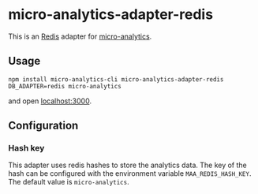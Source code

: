 # micro-analytics-adapter-redis

This is an [Redis][] adapter for [micro-analytics][].

## Usage

```
npm install micro-analytics-cli micro-analytics-adapter-redis
DB_ADAPTER=redis micro-analytics
```

and open [localhost:3000](https://localhost:3000).

[Redis]: https://redis.io
[micro-analytics]: https://github.com/micro-analytics

## Configuration

### Hash key

This adapter uses redis hashes to store the analytics data. The key
of the hash can be configured with the environment variable
`MAA_REDIS_HASH_KEY`. The default value is `micro-analytics`.
